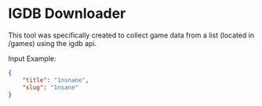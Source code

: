 # IGDB Downloader
This tool was specifically created to collect game data from a list (located in /games) using the igdb api.

Input Example:
```json
{
    "title": "1nsnane",
    "slug": "1nsane"
}
```